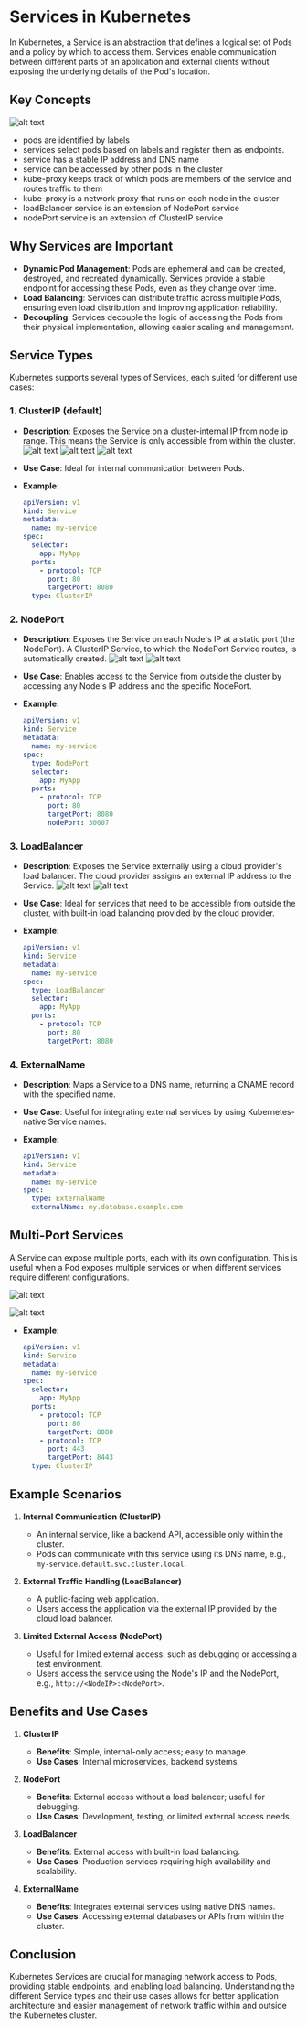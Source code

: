 # Services in Kubernetes

In Kubernetes, a Service is an abstraction that defines a logical set of Pods and a policy by which to access them. Services enable communication between different parts of an application and external clients without exposing the underlying details of the Pod's location.

## Key Concepts

![alt text](images/selector-vs-labels.png)

- pods are identified by labels
- services select pods based on labels and register them as endpoints.
- service has a stable IP address and DNS name
- service can be accessed by other pods in the cluster
- kube-proxy keeps track of which pods are members of the service and routes traffic to them
- kube-proxy is a network proxy that runs on each node in the cluster
- loadBalancer service is an extension of NodePort service
- nodePort service is an extension of ClusterIP service

## Why Services are Important

- **Dynamic Pod Management**: Pods are ephemeral and can be created, destroyed, and recreated dynamically. Services provide a stable endpoint for accessing these Pods, even as they change over time.
- **Load Balancing**: Services can distribute traffic across multiple Pods, ensuring even load distribution and improving application reliability.
- **Decoupling**: Services decouple the logic of accessing the Pods from their physical implementation, allowing easier scaling and management.

## Service Types

Kubernetes supports several types of Services, each suited for different use cases:

### 1. **ClusterIP (default)**

- **Description**: Exposes the Service on a cluster-internal IP from node ip range. This means the Service is only accessible from within the cluster.
  ![alt text](images/cluster-ip-service.png)
  ![alt text](images/cluster-ip-service-2.png)
  ![alt text](images/cluster-ip-service-3.png)
- **Use Case**: Ideal for internal communication between Pods.
- **Example**:

  ```yaml
  apiVersion: v1
  kind: Service
  metadata:
    name: my-service
  spec:
    selector:
      app: MyApp
    ports:
      - protocol: TCP
        port: 80
        targetPort: 8080
    type: ClusterIP
  ```

### 2. **NodePort**

- **Description**: Exposes the Service on each Node's IP at a static port (the NodePort). A ClusterIP Service, to which the NodePort Service routes, is automatically created.
  ![alt text](images/nodePort-1.png)
  ![alt text](images/nodePort-2.png)
- **Use Case**: Enables access to the Service from outside the cluster by accessing any Node's IP address and the specific NodePort.
- **Example**:

  ```yaml
  apiVersion: v1
  kind: Service
  metadata:
    name: my-service
  spec:
    type: NodePort
    selector:
      app: MyApp
    ports:
      - protocol: TCP
        port: 80
        targetPort: 8080
        nodePort: 30007
  ```

### 3. **LoadBalancer**

- **Description**: Exposes the Service externally using a cloud provider's load balancer. The cloud provider assigns an external IP address to the Service.
  ![alt text](images/loadBalancer-service.png)
  ![alt text](images/production-services.png)
- **Use Case**: Ideal for services that need to be accessible from outside the cluster, with built-in load balancing provided by the cloud provider.
- **Example**:

  ```yaml
  apiVersion: v1
  kind: Service
  metadata:
    name: my-service
  spec:
    type: LoadBalancer
    selector:
      app: MyApp
    ports:
      - protocol: TCP
        port: 80
        targetPort: 8080
  ```

### 4. **ExternalName**

- **Description**: Maps a Service to a DNS name, returning a CNAME record with the specified name.
- **Use Case**: Useful for integrating external services by using Kubernetes-native Service names.
- **Example**:

  ```yaml
  apiVersion: v1
  kind: Service
  metadata:
    name: my-service
  spec:
    type: ExternalName
    externalName: my.database.example.com
  ```

## Multi-Port Services

A Service can expose multiple ports, each with its own configuration. This is useful when a Pod exposes multiple services or when different services require different configurations.

![alt text](images/cluster-ip-service-4.png)

![alt text](images/multi-port-services.png)

- **Example**:

  ```yaml
  apiVersion: v1
  kind: Service
  metadata:
    name: my-service
  spec:
    selector:
      app: MyApp
    ports:
      - protocol: TCP
        port: 80
        targetPort: 8080
      - protocol: TCP
        port: 443
        targetPort: 8443
    type: ClusterIP
  ```

## Example Scenarios

1. **Internal Communication (ClusterIP)**

   - An internal service, like a backend API, accessible only within the cluster.
   - Pods can communicate with this service using its DNS name, e.g., `my-service.default.svc.cluster.local`.

2. **External Traffic Handling (LoadBalancer)**

   - A public-facing web application.
   - Users access the application via the external IP provided by the cloud load balancer.

3. **Limited External Access (NodePort)**
   - Useful for limited external access, such as debugging or accessing a test environment.
   - Users access the service using the Node's IP and the NodePort, e.g., `http://<NodeIP>:<NodePort>`.

## Benefits and Use Cases

1. **ClusterIP**

   - **Benefits**: Simple, internal-only access; easy to manage.
   - **Use Cases**: Internal microservices, backend systems.

2. **NodePort**

   - **Benefits**: External access without a load balancer; useful for debugging.
   - **Use Cases**: Development, testing, or limited external access needs.

3. **LoadBalancer**

   - **Benefits**: External access with built-in load balancing.
   - **Use Cases**: Production services requiring high availability and scalability.

4. **ExternalName**
   - **Benefits**: Integrates external services using native DNS names.
   - **Use Cases**: Accessing external databases or APIs from within the cluster.

## Conclusion

Kubernetes Services are crucial for managing network access to Pods, providing stable endpoints, and enabling load balancing. Understanding the different Service types and their use cases allows for better application architecture and easier management of network traffic within and outside the Kubernetes cluster.
